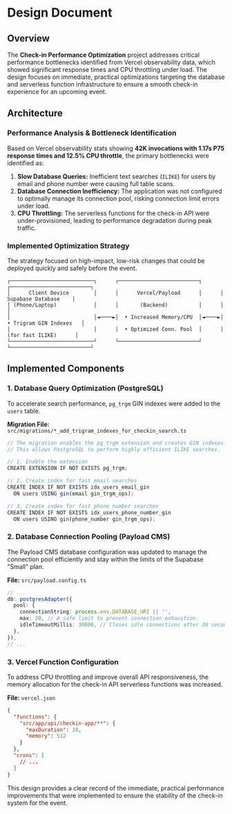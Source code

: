 # Design Document

## Overview

The **Check-in Performance Optimization** project addresses critical performance bottlenecks identified from Vercel observability data, which showed significant response times and CPU throttling under load. The design focuses on immediate, practical optimizations targeting the database and serverless function infrastructure to ensure a smooth check-in experience for an upcoming event.

## Architecture

### Performance Analysis & Bottleneck Identification

Based on Vercel observability stats showing **42K invocations with 1.17s P75 response times and 12.5% CPU throttle**, the primary bottlenecks were identified as:

1.  **Slow Database Queries:** Inefficient text searches (`ILIKE`) for users by email and phone number were causing full table scans.
2.  **Database Connection Inefficiency:** The application was not configured to optimally manage its connection pool, risking connection limit errors under load.
3.  **CPU Throttling:** The serverless functions for the check-in API were under-provisioned, leading to performance degradation during peak traffic.

### Implemented Optimization Strategy

The strategy focused on high-impact, low-risk changes that could be deployed quickly and safely before the event.

```
┌───────────────────────────┐      ┌──────────────────────────┐      ┌──────────────────────────┐
│      Client Device        │      │      Vercel/Payload      │      │     Supabase Database    │
│ (Phone/Laptop)            │      │       (Backend)          │      │                          │
│                           │◄────►│  • Increased Memory/CPU  │◄────►│  • Trigram GIN Indexes   │
│                           │      │  • Optimized Conn. Pool  │      │    (for fast ILIKE)      │
└───────────────────────────┘      └──────────────────────────┘      └──────────────────────────┘
```

## Implemented Components

### 1. Database Query Optimization (PostgreSQL)

To accelerate search performance, `pg_trgm` GIN indexes were added to the `users` table.

**Migration File:** `src/migrations/*_add_trigram_indexes_for_checkin_search.ts`

```typescript
// The migration enables the pg_trgm extension and creates GIN indexes.
// This allows PostgreSQL to perform highly efficient ILIKE searches.

// 1. Enable the extension
CREATE EXTENSION IF NOT EXISTS pg_trgm;

// 2. Create index for fast email searches
CREATE INDEX IF NOT EXISTS idx_users_email_gin 
  ON users USING gin(email gin_trgm_ops);

// 3. Create index for fast phone number searches
CREATE INDEX IF NOT EXISTS idx_users_phone_number_gin 
  ON users USING gin(phone_number gin_trgm_ops);
```

### 2. Database Connection Pooling (Payload CMS)

The Payload CMS database configuration was updated to manage the connection pool efficiently and stay within the limits of the Supabase "Small" plan.

**File:** `src/payload.config.ts`

```typescript
// ...
db: postgresAdapter({
  pool: {
    connectionString: process.env.DATABASE_URI || '',
    max: 20, // A safe limit to prevent connection exhaustion.
    idleTimeoutMillis: 30000, // Closes idle connections after 30 seconds.
  },
}),
// ...
```

### 3. Vercel Function Configuration

To address CPU throttling and improve overall API responsiveness, the memory allocation for the check-in API serverless functions was increased.

**File:** `vercel.json`

```json
{
  "functions": {
    "src/app/api/checkin-app/**": {
      "maxDuration": 10,
      "memory": 512
    }
  },
  "crons": [
    // ...
  ]
}
```

This design provides a clear record of the immediate, practical performance improvements that were implemented to ensure the stability of the check-in system for the event.